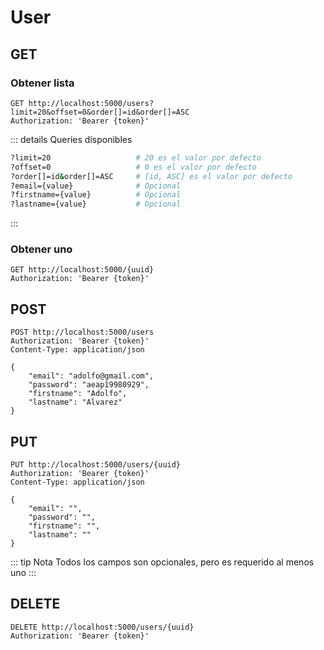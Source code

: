 # User

## GET

### Obtener lista

```
GET http://localhost:5000/users?limit=20&offset=0&order[]=id&order[]=ASC
Authorization: 'Bearer {token}'
```
::: details Queries disponibles
```sh
?limit=20                   # 20 es el valor por defecto
?offset=0                   # 0 es el valor por defecto
?order[]=id&order[]=ASC     # [id, ASC] es el valor por defecto
?email={value}              # Opcional
?firstname={value}          # Opcional
?lastname={value}           # Opcional
```
:::

### Obtener uno

```
GET http://localhost:5000/{uuid}
Authorization: 'Bearer {token}'
```

## POST

```
POST http://localhost:5000/users
Authorization: 'Bearer {token}'
Content-Type: application/json

{
    "email": "adolfo@gmail.com",
    "password": "aeap19980929",
    "firstname": "Adolfo",
    "lastname": "Alvarez"
}
```

## PUT

```
PUT http://localhost:5000/users/{uuid}
Authorization: 'Bearer {token}'
Content-Type: application/json

{
    "email": "",
    "password": "",
    "firstname": "",
    "lastname": ""
}
```

::: tip Nota
Todos los campos son opcionales, pero es requerido al menos uno
:::

## DELETE

```
DELETE http://localhost:5000/users/{uuid}
Authorization: 'Bearer {token}'
```